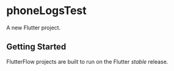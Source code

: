 # phoneLogsTest

A new Flutter project.

## Getting Started

FlutterFlow projects are built to run on the Flutter _stable_ release.
